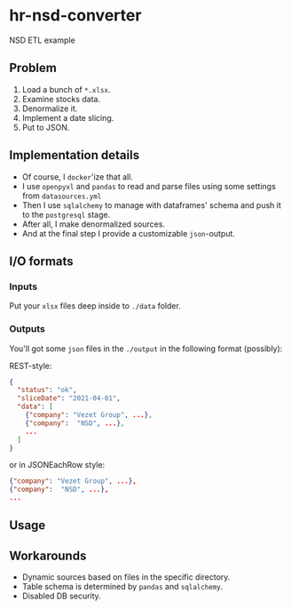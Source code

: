 # hr-nsd-converter

NSD ETL example


## Problem
1. Load a bunch of `*.xlsx`.
1. Examine stocks data.
1. Denormalize it.
1. Implement a date slicing.
1. Put to JSON.


## Implementation details
- Of course, I `docker`'ize that all.
- I use `openpyxl` and `pandas` to read and parse files using some settings from `datasources.yml`
- Then I use `sqlalchemy` to manage with dataframes' schema and push it to the `postgresql` stage.
- After all, I make denormalized sources.
- And at the final step I provide a customizable `json`-output.


## I/O formats

### Inputs
Put your `xlsx` files deep inside to `./data` folder.

### Outputs
You'll got some `json` files in the `./output` in the following format (possibly):

REST-style:

```json
{
  "status": "ok",
  "sliceDate": "2021-04-01",
  "data": [
    {"company": "Vezet Group", ...},
    {"company":  "NSD", ...},
    ...
  ]
}
```

or in JSONEachRow style:
```json
{"company": "Vezet Group", ...},
{"company":  "NSD", ...},
...
```


## Usage

## Workarounds

- Dynamic sources based on files in the specific directory.
- Table schema is determined by `pandas` and `sqlalchemy`.
- Disabled DB security.

